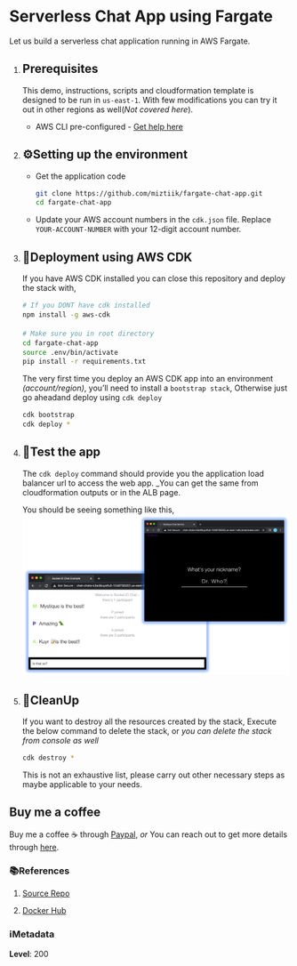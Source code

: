 
# Serverless Chat App using Fargate

Let us build a serverless chat application running in AWS Fargate.

1. ## Prerequisites

    This demo, instructions, scripts and cloudformation template is designed to be run in `us-east-1`. With few modifications you can try it out in other regions as well(_Not covered here_).

    - AWS CLI pre-configured - [Get help here](https://youtu.be/TPyyfmQte0U)

1. ## ⚙️Setting up the environment

    - Get the application code

        ```bash
        git clone https://github.com/miztiik/fargate-chat-app.git
        cd fargate-chat-app
        ```

    - Update your AWS account numbers in the `cdk.json` file. Replace `YOUR-ACCOUNT-NUMBER` with your 12-digit account number.

1. ## 🚀Deployment using AWS CDK

    If you have AWS CDK installed you can close this repository and deploy the stack with,

    ```bash
    # If you DONT have cdk installed
    npm install -g aws-cdk

    # Make sure you in root directory
    cd fargate-chat-app
    source .env/bin/activate
    pip install -r requirements.txt
    ```

    The very first time you deploy an AWS CDK app into an environment _(account/region)_, you’ll need to install a `bootstrap stack`, Otherwise just go aheadand   deploy using `cdk deploy`

    ```bash
    cdk bootstrap
    cdk deploy *
    ```

1. ## 🔬Test the app

    The `cdk deploy` command should provide you the application load balancer url to access the web app. _You can get the same from cloudformation outputs or in the ALB page.

    You should be seeing something like this,
    ![Server Chat App using Fargate](images/miztiik-fargate-chat-app_00.png)

1. ## 🧹CleanUp

    If you want to destroy all the resources created by the stack, Execute the below command to delete the stack, or _you can delete the stack from console as well_

    ```bash
    cdk destroy *
    ```

    This is not an exhaustive list, please carry out other necessary steps as maybe applicable to your needs.

## Buy me a coffee

Buy me a coffee ☕ through [Paypal](https://paypal.me/valaxy), _or_ You can reach out to get more details through [here](https://youtube.com/c/valaxytechnologies/about).

### 📚References

1. [Source Repo](https://github.com/socketio/socket.io/tree/master/examples/chat)

1. [Docker Hub](https://hub.docker.com/repository/docker/mystique/fargate-chat-app)

### ℹ️Metadata

**Level**: 200
